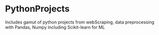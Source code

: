# PythonProjects
Includes gamut of python projects from webScraping, data preprocessing with Pandas, Numpy including Scikit-learn for ML
